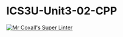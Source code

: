 # ICS3U-Unit3-02-CPP


[![Mr Coxall's Super Linter](https://github.com/marshall-demars/ICS3U-Unit3-02-CPP/workflows/Mr%20Coxall's%20Super%20Linter/badge.svg)](https://github.com/marshall-demars/ICS3U-Unit3-02-CPP/actions/)
